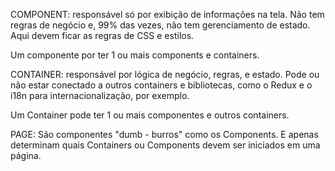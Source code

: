 COMPONENT: responsável só por exibição de informações na tela. Não tem regras de negócio e, 99% das vezes, não tem gerenciamento de estado. Aqui devem ficar as regras de CSS e estilos.

Um componente por ter 1 ou mais components e containers.

CONTAINER: responsável por lógica de negócio, regras, e estado. Pode ou não estar conectado a outros containers e bibliotecas, como o Redux e o i18n para internacionalização, por exemplo.

Um Container pode ter 1 ou mais componentes e outros containers.

PAGE: São componentes "dumb - burros" como os Components. E apenas determinam quais Containers ou Components devem ser iniciados em uma página.

